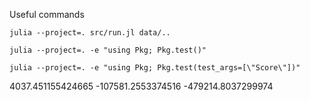 Useful commands

```
julia --project=. src/run.jl data/..
```

```
julia --project=. -e "using Pkg; Pkg.test()"
```


```
julia --project=. -e "using Pkg; Pkg.test(test_args=[\"Score\"])"
```

4037.451155424665	-107581.2553374516	-479214.8037299974